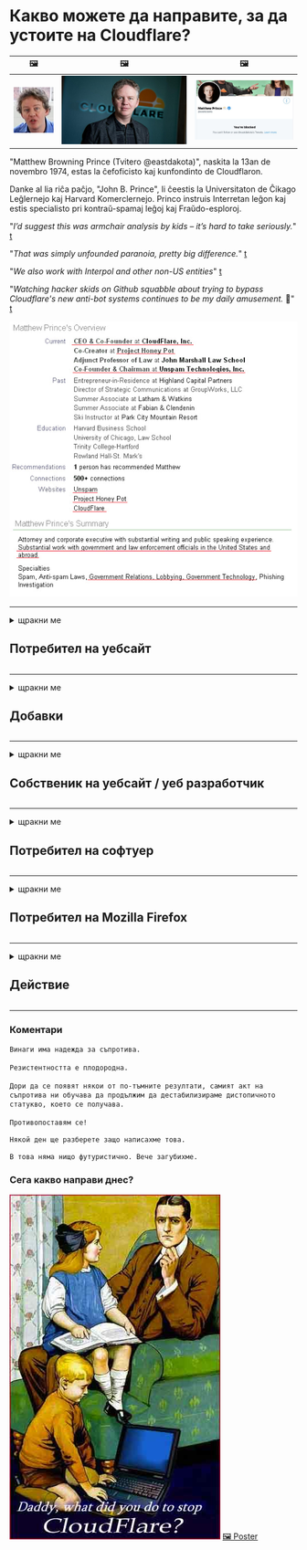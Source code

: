 # Какво можете да направите, за да устоите на Cloudflare?

| 🖼 | 🖼 | 🖼 |
| --- | --- | --- |
| ![](../image/matthew_prince_teen.jpg) | ![](../image/matthew_prince.jpg) | ![](../image/blockedbymatthewprince.jpg) |


"Matthew Browning Prince (Tvitero @eastdakota)", naskita la 13an de novembro 1974, estas la ĉefoficisto kaj kunfondinto de Cloudflaron.

Danke al lia riĉa paĉjo, "John B. Prince", li ĉeestis la Universitaton de Ĉikago Leĝlernejo kaj Harvard Komerclernejo.
Princo instruis Interretan leĝon kaj estis specialisto pri kontraŭ-spamaj leĝoj kaj Fraŭdo-esploroj.


"*I’d suggest this was armchair analysis by kids – it’s hard to take seriously.*" [t](https://www.theguardian.com/technology/2015/nov/19/cloudflare-accused-by-anonymous-helping-isis)

"*That was simply unfounded paranoia, pretty big difference.*"  [t](https://twitter.com/xxdesmus/status/992757936123359233)

"*We also work with Interpol and other non-US entities*" [t](https://twitter.com/eastdakota/status/1203028504184360960)

"*Watching hacker skids on Github squabble about trying to bypass Cloudflare's new anti-bot systems continues to be my daily amusement.* 🍿" [t](https://twitter.com/eastdakota/status/1273277839102656515)


![](../image/whoismp.jpg)

---


<details>
<summary>щракни ме

## Потребител на уебсайт
</summary>


- Ако уебсайтът, който харесвате, използва Cloudflare, кажете им да не използват Cloudflare.
  - Хленченето в социалните медии като Facebook, Reddit, Twitter или Mastodon не прави разлика. [Действията са по-силни от хаштаговете.](https://twitter.com/phyzonloop/status/1274132092490862594)
  - Опитайте се да се свържете със собственика на уебсайта, ако искате да станете полезни.

[Каза Cloudflare](https://github.com/Eloston/ungoogled-chromium/issues/783):
```
Препоръчваме ви да се обърнете към администраторите за конкретните услуги или сайтове, с които се сблъсквате, и да споделите своя опит.
```

[Ако не го поискате, собственикът на уебсайта никога не знае този проблем.](../PEOPLE.md)

![](../image/liberapay.jpg)

[Успешен пример](https://counterpartytalk.org/t/turn-off-cloudflare-on-counterparty-co-plz/164/5).<br>
Имаш проблем? [Повишете гласа си сега.](https://github.com/maraoz/maraoz.github.io/issues/1) Пример по-долу.

```
Вие просто помагате на корпоративната цензура и масовото наблюдение.
http://crimeflare.eu.org
```

```
Вашата уеб страница се намира в частната оградена градина на CloudFlare, която нарушава поверителността.
http://crimeflare.eu.org
```

- Отделете малко време, за да прочетете политиката за поверителност на уебсайта.
  - ако уебсайтът стои зад Cloudflare или уебсайтът използва услуги, свързани с Cloudflare.

Той трябва да обясни какво представлява „Cloudflare“ и да поиска разрешение за споделяне на вашите данни с Cloudflare. Ако не го направите, това ще доведе до нарушаване на доверието и въпросният уебсайт трябва да се избягва.

[Приемлив пример за политика за поверителност е тук](https://archive.is/bDlTz) ("Subprocessors" > "Entity Name")

```
Прочетох вашата политика за поверителност и не мога да намеря думата Cloudflare.
Отказвам да споделям данни с вас, ако продължите да подавате моите данни в Cloudflare.
http://crimeflare.eu.org
```

Това е пример за политика за поверителност, която няма думата Cloudflare.
[Liberland Jobs](https://archive.is/daKIr) [privacy policy](https://docsend.com/view/feiwyte):

![](../image/cfwontobey.jpg)

Cloudflare имат своя собствена политика за поверителност.
[Cloudflare обича доксиращите хора.](https://www.reddit.com/r/GamerGhazi/comments/2s64fe/be_wary_reporting_to_cloudflare/)

Ето добър пример за формата за регистрация на уебсайт.
AFAIK, нулевият уебсайт прави това. Ще им се доверите ли?

```
Като кликнете върху „Регистрация за XYZ“, вие се съгласявате с нашите условия за ползване и декларация за поверителност.
Вие също се съгласявате да споделяте вашите данни с Cloudflare и също така се съгласявате с декларацията за поверителност на cloudflare.
Ако Cloudflare изтече вашата информация или не ви позволи да се свържете с нашите сървъри, това не е наша вина. [*]

[ Регистрирай се ] [ не съм съгласен ]
```
[*] [PEOPLE.md](../PEOPLE.md)


- Опитайте се да не използвате тяхната услуга. Не забравяйте, че сте наблюдавани от Cloudflare.
  - ["I'm in your TLS, sniffin' your passworz"](../image/iminurtls.jpg)

- Потърсете друг уебсайт. В интернет има алтернативи и възможности!

- Убедете приятелите си да използват Tor ежедневно.
  - Анонимността трябва да бъде стандартът на отворения интернет!
  - [Имайте предвид, че проектът Tor не харесва този проект.](../HISTORY.md)

</details>

------

<details>
<summary>щракни ме

## Добавки
</summary>

- Ако браузърът ви е Firefox, Tor Browser или Ungoogled Chromium, използвайте една от тези добавки по-долу.
  - Ако искате да добавите друга нова добавка, първо попитайте за това.


| Име | Разработчик | поддържа | Може да блокира | Може да извести | Chrome |
| -------- | -------- | -------- | -------- | -------- | -------- |
| [Bloku Cloudflaron MITM-Atakon](../subfiles/addon/bcma.md) | #Addon | [ ? ](http://crimeflare.eu.org/) | **Да**     | **Да**     |  **Да** |
| [Ĉu ligoj estas vundeblaj al MITM-atako?](../subfiles/addon/ismm.md) | #Addon | [ ? ](http://crimeflare.eu.org/) | Не     | **Да**     |  **Да** |
| [Ĉu ĉi tiuj ligoj blokos Tor-uzanton?](../subfiles/addon/isat.md) | #Addon | [ ? ](http://crimeflare.eu.org/) | Не     | **Да**     |  **Да** |
| [Block Cloudflare MITM Attack](https://trac.torproject.org/projects/tor/attachment/ticket/24351/block_cloudflare_mitm_attack-1.0.14.1-an%2Bfx.xpi)<br>[**DELETED BY TOR PROJECT**](../HISTORY.md) | nullius | [ ? ](../tool/block_cloudflare_mitm_fx), [Link](http://crimeflare.eu.org/) | **Да**     | **Да**     |  Не |
| [TPRB](http://sw.nnpaefp7pkadbxxkhz2agtbv2a4g5sgo2fbmv3i7czaua354334uqqad.onion/) | Sw | [ ? ](http://sw.nnpaefp7pkadbxxkhz2agtbv2a4g5sgo2fbmv3i7czaua354334uqqad.onion/) | **Да**     | **Да**     |  Не |
| [Detect Cloudflare](https://addons.mozilla.org/en-US/firefox/addon/detect-cloudflare/) | Frank Otto | [ ? ](https://github.com/traktofon/cf-detect) | Не     | **Да**     |  Не |
| [True Sight](https://addons.mozilla.org/en-US/firefox/addon/detect-cloudflare-plus/) | claustromaniac | [ ? ](https://github.com/claustromaniac/detect-cloudflare-plus) | Не     | **Да**     |  Не |
| [Which Cloudflare datacenter am I visiting?](https://addons.mozilla.org/en-US/firefox/addon/cf-pop/) | 依云 | [ ? ](https://github.com/lilydjwg/cf-pop) | Не     | **Да**     |  Не |


- "Decentraleyes" могат да спрат връзката с "CDNJS (Cloudflare)".
  - Той предотвратява достигането на много заявки до мрежи и обслужва локални файлове, за да предпази сайтовете от счупване.
  - Разработчикът отговори: "[very concerning indeed](https://github.com/Synzvato/decentraleyes/issues/236#issuecomment-352049501)", "[widespread usage severely centralizes the web](https://github.com/Synzvato/decentraleyes/issues/251#issuecomment-366752049)"

- [Можете също така да премахнете или да се доверите на Cloudflare сертификат от вашия сертифициращ орган (CA).](https://www.ssl.com/how-to/remove-root-certificate-firefox/)

</details>

------

<details>
<summary>щракни ме

## Собственик на уебсайт / уеб разработчик
</summary>


![](../image/word_cloudflarefree.jpg)

- Не използвайте решение Cloudflare, Период.
  - Можете да направите по-добре от това, нали? [Ето как да премахнете абонаменти, планове, домейни или акаунти в Cloudflare.](https://support.cloudflare.com/hc/en-us/articles/200167776-Removing-subscriptions-plans-domains-or-accounts)

| 🖼 | 🖼 |
| --- | --- |
| ![](../image/htmlalertcloudflare.jpg) | ![](../image/htmlalertcloudflare2.jpg) |

- Искате повече клиенти? Ти знаеш какво да правиш. Съветът е "над реда".
  - [Здравейте, написахте „Ние приемаме вашата поверителност на сериозно“, но получих „Грешка 403 Забранен анонимен прокси не е разрешен“.](https://it.slashdot.org/story/19/02/19/0033255/stop-saying-we-take-your-privacy-and-security-seriously) Защо блокирате Tor или VPN? И защо блокирате временните имейли?

![](../image/anonexist.jpg)

- Използването на Cloudflare ще увеличи шансовете за прекъсване. Посетителите нямат достъп до уебсайта ви, ако сървърът ви не работи или Cloudflare не работи.
  - [Наистина ли си мислихте, че Cloudflare никога не слиза?](https://www.ibtimes.com/cloudflare-down-not-working-sites-producing-504-gateway-timeout-errors-2618008) [Another](https://twitter.com/Jedduff/status/1097875615997399040) [sample](https://twitter.com/search?f=tweets&vertical=default&q=Cloudflare%20is%20having%20problems). [Need more](../PEOPLE.md)?

![](../image/cloudflareinternalerror.jpg)

- Използването на Cloudflare за прокси на вашата „API услуга“, „сървър за актуализация на софтуера“ или „RSS емисия“ ще навреди на вашия клиент. Клиент ви се обади и каза „Вече не мога да използвам вашия API“, а вие нямате представа какво става. Cloudflare може да блокира тихо вашия клиент. Мислите ли, че е добре?
  - Има много клиентски RSS четец и RSS четец онлайн услуга. Защо публикувате RSS емисия, ако не позволявате на хората да се абонират?

![](../image/rssfeedovercf.jpg)

- Имате ли нужда от HTTPS сертификат? Използвайте "Let's Encrypt" или просто го купете от CA компания.

- Имате ли нужда от DNS сървър? Не можете да настроите свой собствен сървър? Какво ще кажете за тях: [Hurricane Electric Free DNS](https://dns.he.net/), [Dyn.com](https://dyn.com/dns/), [1984 Hosting](https://www.1984hosting.com/), [Afraid.Org (Администраторът изтрива акаунта ви, ако използвате TOR)](https://freedns.afraid.org/)
  - [Alternativoj al DNS](../subfiles/alternative/domaindns.md)

- Търсите хостинг услуга? Само безплатно? Какво ще кажете за тях: [Onion Service](http://vww6ybal4bd7szmgncyruucpgfkqahzddi37ktceo3ah7ngmcopnpyyd.onion/en/security/network-security/tor/onionservices-best-practices), [Free Web Hosting Area](https://freewha.com/), [Autistici/Inventati Web Site Hosting](https://www.autinv5q6en4gpf4.onion/services/website), [Github Pages](https://pages.github.com/), [Surge](https://surge.sh/)
  - [Алтернативи на Cloudflare](../subfiles/alternative/cloudflare.md)

- Използвате ли "cloudflare-ipfs.com"? [Знаете ли, че Cloudflare IPFS е лош?](../PEOPLE.md)

- Инсталирайте защитната стена на уеб приложения като OWASP и Fail2Ban на вашия сървър и го конфигурирайте правилно.
  - Блокирането на Tor не е решение. Не наказвайте всички само за малки лоши потребители.

- Пренасочете или блокирайте потребителите на „Cloudflare Warp“ от достъпа до вашия уебсайт. И посочете причина, ако можете.

> IP списък: "[Текущият обхват на IP на Cloudflare](cloudflare_inc/)"

> A: Просто ги блокирайте

```
server {
...
deny 173.245.48.0/20;
deny 103.21.244.0/22;
deny 103.22.200.0/22;
deny 103.31.4.0/22;
deny 141.101.64.0/18;
deny 108.162.192.0/18;
deny 190.93.240.0/20;
deny 188.114.96.0/20;
deny 197.234.240.0/22;
deny 198.41.128.0/17;
deny 162.158.0.0/15;
deny 104.16.0.0/12;
deny 172.64.0.0/13;
deny 131.0.72.0/22;
deny 2400:cb00::/32;
deny 2606:4700::/32;
deny 2803:f800::/32;
deny 2405:b500::/32;
deny 2405:8100::/32;
deny 2a06:98c0::/29;
deny 2c0f:f248::/32;
...
}
```

> B: Пренасочване към страницата с предупреждение

```
http {
...
geo $iscf {
default 0;
173.245.48.0/20 1;
103.21.244.0/22 1;
103.22.200.0/22 1;
103.31.4.0/22 1;
141.101.64.0/18 1;
108.162.192.0/18 1;
190.93.240.0/20 1;
188.114.96.0/20 1;
197.234.240.0/22 1;
198.41.128.0/17 1;
162.158.0.0/15 1;
104.16.0.0/12 1;
172.64.0.0/13 1;
131.0.72.0/22 1;
2400:cb00::/32 1;
2606:4700::/32 1;
2803:f800::/32 1;
2405:b500::/32 1;
2405:8100::/32 1;
2a06:98c0::/29 1;
2c0f:f248::/32 1;
}
...
}

server {
...
if ($iscf) {rewrite ^ https://example.com/cfwsorry.php;}
...
}

<?php
header('HTTP/1.1 406 Not Acceptable');
echo <<<CLOUDFLARED
Thank you for visiting ourwebsite.com!<br />
We are sorry, but we can't serve you because your connection is being intercepted by Cloudflare.<br />
Please read http://crimeflare.eu.org for more information.<br />
CLOUDFLARED;
die();
```

- Настройте Tor Onion Service или I2P, ако вярвате в свободата и приветствате анонимни потребители.

- Попитайте за съвет от други оператори на двойни уебсайтове Clearnet / Tor и създайте анонимни приятели!

</details>

------

<details>
<summary>щракни ме

## Потребител на софтуер
</summary>


- Discord използва CloudFlare. Алтернативи? Препоръчваме [**Briar** (Android)](https://f-droid.org/en/packages/org.briarproject.briar.android/), [Ricochet (PC)](https://ricochet.im/), [Tox + Tor (Android/PC)](https://tox.chat/download.html)
  - Briar включва Tor демона, така че не е нужно да инсталирате Orbot.
  - Разработчиците на Qwtch, Open Privacy, изтриха проекта stop_cloudflare от своята git услуга без предизвестие.

- Ако използвате Debian GNU / Linux или производни производни, абонирайте се: [bug #831835](https://bugs.debian.org/cgi-bin/bugreport.cgi?bug=831835). И ако можете, помогнете да проверите корекцията и помогнете на поддържащия да стигне до правилното заключение дали трябва да бъде приет.

- Винаги препоръчвайте тези браузъри.

| Име | Разработчик | поддържа | Коментирайте |
| -------- | -------- | -------- | -------- |
| [Ungoogled-Chromium](https://ungoogled-software.github.io/ungoogled-chromium-binaries/) | Eloston | [ ? ](https://github.com/Eloston/ungoogled-chromium) | PC (Win, Mac, Linux)  _!Tor_ |
| [Bromite](https://www.bromite.org/fdroid) | Bromite | [ ? ](https://github.com/bromite/bromite/issues) | Android  _!Tor_ |
| [Tor Browser](https://www.torproject.org/download/) | Tor Project | [ ? ](https://support.torproject.org/) | PC (Win, Mac, Linux)  _Tor_|
| [Tor Browser Android](https://www.torproject.org/download/) | Tor Project | [ ? ](https://support.torproject.org/) | Android  _Tor_|
| [Onion Browser](https://itunes.apple.com/us/app/onion-browser/id519296448?mt=8) | Mike Tigas | [ ? ](https://github.com/OnionBrowser/OnionBrowser/issues) | Apple iOS  _Tor_|
| [GNU/Icecat](https://www.gnu.org/software/gnuzilla/) | GNU | [ ? ](https://www.gnu.org/software/gnuzilla/) | PC (Linux) |
| [IceCatMobile](https://f-droid.org/en/packages/org.gnu.icecat/) | GNU | [ ? ](https://lists.gnu.org/mailman/listinfo/bug-gnuzilla) | Android |
| [Iridium Browser](https://iridiumbrowser.de/about/) | Iridium | [ ? ](https://github.com/iridium-browser/iridium-browser/) | PC (Win, Mac, Linux, OpenBSD) |


Поверителността на другия софтуер е несъвършена. Това не означава, че браузърът Tor е „перфектен“.
Няма 100% сигурна, нито 100% частна информация в интернет и технологии.

- Не искате да използвате Tor? Можете да използвате всеки браузър с Tor daemon.
  - [Имайте предвид, че проектът Tor не харесва това.](https://support.torproject.org/tbb/tbb-9/) Използвайте Tor Browser, ако можете да го направите.
- [Как да използвам Chromium с Tor](../subfiles/chromium_tor.md)


Нека поговорим за поверителността на друг софтуер.

- [Ако наистина трябва да използвате Firefox, изберете „Firefox ESR“.](https://www.mozilla.org/en-US/firefox/organizations/)
  - [Firefox - Шпионски пазач](https://spyware.neocities.org/articles/firefox.html)
  - [Firefox отхвърля свободата на словото, забранява свободата на словото](https://web.archive.org/web/20200423010026/https://reclaimthenet.org/firefox-rejects-free-speech-bans-free-speech-commenting-plugin-dissenter-from-its-extensions-gallery/)
  - ["100+ гласа против. Изглежда, че да поискаш от софтуерна компания да се придържа ... софтуерът е твърде много в наши дни."](https://old.reddit.com/r/firefox/comments/gutdiw/weve_got_work_to_do_the_mozilla_blog/fslbbb6/)
  - [Ъъъ, защо Firefox ми показва спонсорирани връзки в URL лентата ми?](https://www.reddit.com/r/firefox/comments/jybx2w/uh_why_is_firefox_showing_me_sponsored_links_in/)
  - [Mozilla - Въплътен дявол](https://digdeeper.neocities.org/ghost/mozilla.html)

- [Не забравяйте, че Mozilla използва услугата Cloudflare.](https://www.robtex.com/dns-lookup/www.mozilla.org) [Те също използват DNS услугата на Cloudflare за своя продукт.](https://www.theregister.co.uk/2018/03/21/mozilla_testing_dns_encryption/)

- [Mozilla официално отхвърли този билет.](https://bugzilla.mozilla.org/show_bug.cgi?id=1426618)

- [Firefox Focus е шега.](https://github.com/mozilla-mobile/focus-android/issues/1743) [Обещаха да изключат телеметрията, но я промениха.](https://github.com/mozilla-mobile/focus-android/issues/4210)

- [Разработчикът на PaleMoon / Basilisk обича Cloudflare.](https://github.com/mozilla-mobile/focus-android/issues/1743#issuecomment-345993097)
  - [Сървърът за архивиране на Pale Moon хакна и разпространява зловреден софтуер в продължение на 18 месеца](https://www.reddit.com/r/privacytoolsIO/comments/cc808y/pale_moons_archive_server_hacked_and_spread/)
  - Той мрази и потребителите на Tor - "[Нека бъде враждебно към Tor. Мисля, че повечето сайтове трябва да бъдат враждебно настроени към Tor, като се има предвид неговият изключително висок фактор на злоупотреба.](https://github.com/yacy/yacy_search_server/issues/314#issuecomment-565932097)"

- [Waterfox имат сериозен проблем „телефони вкъщи“](https://spyware.neocities.org/articles/waterfox.html)

- [Google Chrome е шпионски софтуер.](https://www.gnu.org/proprietary/malware-google.en.html)
  - [Google профилира вашата активност.](https://spyware.neocities.org/articles/chrome.html)

- [SRWare Iron правят твърде много телефони домашна връзка.](https://spyware.neocities.org/articles/iron.html) Той също така се свързва с Google домейни.

- [Смелият браузър бели списъци за проследяване на Facebook / Twitter.](https://www.bleepingcomputer.com/news/security/facebook-twitter-trackers-whitelisted-by-brave-browser/)
  - [Ето още въпроси.](https://spyware.neocities.org/articles/brave.html)
  - [binance филиал ID](https://twitter.com/cryptonator1337/status/1269594587716374528)

- [Microsoft Edge позволява на Facebook да пуска Flash код зад гърба на потребителите.](https://www.zdnet.com/article/microsoft-edge-lets-facebook-run-flash-code-behind-users-backs/)

- [Vivaldi не зачита вашата поверителност.](https://spyware.neocities.org/articles/vivaldi.html)

- [Ниво на шпионски софтуер на Opera: Изключително високо](https://spyware.neocities.org/articles/opera.html)

- Apple iOS: [Изобщо не бива да използвате iOS, главно защото това е злонамерен софтуер.](https://www.gnu.org/proprietary/malware-apple.html)

Затова препоръчваме само таблицата по-горе. Нищо друго.

</details>

------

<details>
<summary>щракни ме

## Потребител на Mozilla Firefox
</summary>


- „Firefox Nightly“ ще изпраща информация на ниво отстраняване на грешки до сървърите на Mozilla без метод за отказ.
  - [Сървърите на Mozilla са облачни от Cloudflare](https://www.digwebinterface.com/?hostnames=www.mozilla.org%0D%0Amozilla.cloudflare-dns.com&type=&ns=resolver&useresolver=8.8.4.4&nameservers=)

- Възможно е да се забрани на Firefox да се свързва със сървърите на Mozilla.
  - [Ръководство за шаблони за политики на Mozilla](https://github.com/mozilla/policy-templates/blob/master/README.md)
  - Имайте предвид, че този трик може да спре да работи в по-нова версия, защото Mozilla обича да се добавя в белия списък.
  - Използвайте защитна стена и DNS филтър, за да ги блокирате напълно.

"`/distribution/policies.json`"

>     "WebsiteFilter": {
> 		"Block": [
> 		"*://*.mozilla.com/*",
> 		"*://*.mozilla.net/*",
> 		"*://*.mozilla.org/*",
> 		"*://webcompat.com/*",
> 		"*://*.firefox.com/*",
> 		"*://*.thunderbird.net/*",
> 		"*://*.cloudflare.com/*"
> 		]
>     },


- ~~Съобщете за грешка в тракера на mozilla, като им кажете да не използват Cloudflare.~~ Имаше доклад за грешка в bugzilla. Много хора бяха публикували своите притеснения, но грешката беше скрита от администратора през 2018 г.

- Можете да деактивирате DoH във Firefox.
  - [Променете DNS доставчика по подразбиране на firefox](../subfiles/change-firefox-dns.md)

![](../image/firefoxdns.jpg)

- [Ако искате да използвате DNS, която не е ISP, помислете дали да не използвате OpenNIC Tier2 DNS услуга или някоя от DNS услуги, които не са в Cloudflare.](https://wiki.opennic.org/start)
![](../image/opennic.jpg)
  - Блокирайте Cloudflare с DNS. [Crimeflare DNS](../subfiles/service/publicdns.md)

- Можете да използвате Tor като DNS преобразувател. [Ако не сте експерт на Tor, задайте въпрос тук.](https://tor.stackexchange.com/)

> **Как**
> 1. Изтеглете Tor и го инсталирайте на вашия компютър.
> 2. Добавете този ред към файла "torrc".
> DNSPort 127.0.0.1:53
> 3. Рестартирайте Tor.
> 4. Задайте DNS сървъра на компютъра си на "127.0.0.1".

</details>

------

<details>
<summary>щракни ме

## Действие
</summary>


- Разкажете на другите около вас за опасностите от Cloudflare.

- [Помогнете за подобряването на това хранилище.](http://crimeflare.eu.org)
  - Както списъците, аргументите срещу него, така и подробностите.

- [Документирайте и направете публично достояние, когато нещата се объркат с Cloudflare (и подобни компании), като не забравяйте да споменете това хранилище, когато го направите](http://crimeflare.eu.org) :)

- Накарайте повече хора да използват Tor по подразбиране, за да могат да изпитат мрежата от гледна точка на различни части на света.

- Стартирайте групи в социалните медии и месопространството, посветени на освобождаването на света от Cloudflare.

- Където е подходящо, свържете се с тези групи в това хранилище - това може да бъде място за координиране на съвместната работа като групи.

- [Стартирайте кокошарник, който може да предостави значима некорпоративна алтернатива на Cloudflare.](../subfiles/alternative/cloudflare.md)

- Уведомете ни за всички алтернативи, които да помогнат поне за осигуряване на многопластова защита срещу Cloudflare.

- Ако сте клиент на Cloudflare, задайте настройките си за поверителност и изчакайте те да ги нарушат.
  - [След това ги подведете под такси срещу нежелана поща / нарушаване на поверителността.](https://twitter.com/thexpaw/status/1108424723233419264)

- Ако се намирате в Съединените американски щати и въпросният уебсайт е банка или счетоводител, опитайте се да окажете юридически натиск съгласно Закона на Грам-Лийч-Блайли или Закона за американците с увреждания и ни докладвайте докъде стигате .

- Ако уебсайтът е държавен сайт, опитайте се да окажете юридически натиск съгласно 1-вото изменение на Конституцията на САЩ.

- Ако сте гражданин на ЕС, свържете се с уебсайта, за да изпратите личната си информация съгласно Общия регламент за защита на данните. Ако откажат да ви дадат вашата информация, това е нарушение на закона.

- За компаниите, които твърдят, че предлагат услуга на своя уебсайт, опитайте да ги докладвате като „невярна реклама“ на организации за защита на потребителите и BBB. Уебсайтовете на Cloudflare се обслужват от Cloudflare сървъри.

- [ITU предполагат в контекста на САЩ, че Cloudflare започва да става достатъчно голям, за да може да им бъде наложен антитръстов закон.](https://www.itu.int/en/ITU-T/Workshops-and-Seminars/20181218/Documents/Geoff_Huston_Presentation.pdf)

- Възможно е GNU GPL версия 4 да включва разпоредба срещу съхраняване на изходния код зад такава услуга, изискваща за всички GPLv4 и по-нови програми поне изходният код да е достъпен чрез носител, който не дискриминира потребителите на Tor.

- [Se vi uzas Mastodon bonvolu sekvi la konton Mitigator](../subfiles/service/altlink.md).

</details>

------

### Коментари

```
Винаги има надежда за съпротива.

Резистентността е плодородна.

Дори да се появят някои от по-тъмните резултати, самият акт на съпротива ни обучава да продължим да дестабилизираме дистопичното статукво, което се получава.

Противопоставям се!
```

```
Някой ден ще разберете защо написахме това.
```

```
В това няма нищо футуристично. Вече загубихме.
```

### Сега какво направи днес?


![](../image/stopcf.jpg) [🖼 Poster](../image/poster/README.md)
